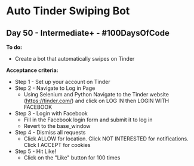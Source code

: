 # Auto Tinder Swiping Bot
## Day 50 - Intermediate+ - \#100DaysOfCode

**To do:**
* Create a bot that automatically swipes on Tinder

**Acceptance criteria:**
* Step 1 - Set up your account on Tinder
* Step 2 - Navigate to Log in Page
    * Using Selenium and Python Navigate to the Tinder website (https://tinder.com/) and click on LOG IN then LOGIN 
      WITH FACEBOOK
* Step 3 - Login with Facebook
    * Fill in the Facebook login form and submit it to log in
    * Revert to the base_window
* Step 4 - Dismiss all requests
    * Click ALLOW for location. Click NOT INTERESTED for notifications. Click I ACCEPT for cookies
* Step 5 - Hit Like!
    * Click on the "Like" button for 100 times
